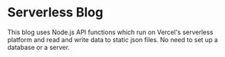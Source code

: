 # Serverless Blog

This blog uses Node.js API functions which run on Vercel's serverless platform and read and write data to static json files. No need to set up a database or a server.
